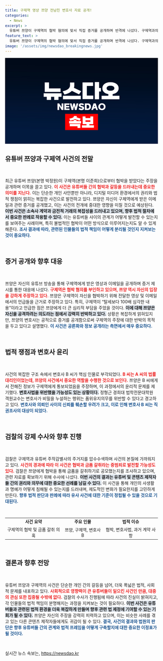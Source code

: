 ```yaml
---
title: 구제역 영상 쯔양 전남친 변호사 자료 공개!
categories:
  - News
excerpt: >
  유튜버 쯔양이 구제역의 협박 혐의에 맞서 직접 증거를 공개하며 반격에 나섰다. 구제역과의 공개 이메일과 영상에서 밝혀진 충격적인 내용! 검찰과 변협의 조사도 시작됐다. 진실의 전말은 무엇일까? 클릭하고 확인해보세요!
feature_text: >
  유튜버 쯔양이 구제역의 협박 혐의에 맞서 직접 증거를 공개하며 반격에 나섰다. 구제역과의 공개 이메일과 영상에서 밝혀진 충격적인 내용! 검찰과 변협의 조사도 시작됐다. 진실의 전말은 무엇일까? 클릭하고 확인해보세요!
image: '/assets/img/newsdao_breakingnews.jpg'
---
```


<p><img src="/assets/img/newsdao_breakingnews.jpg" alt="pcversion 속보" /></p>

<h2 data-ke-size="size26">유튜버 쯔양과 구제역 사건의 전말</h2>

<p data-ke-size="size16">&nbsp;</p>

<p>최근 유튜버 쯔양(본명 박정원)이 구제역(본명 이준희)으로부터 협박을 받았다는 주장을 공개하며 이목을 끌고 있다. <b><span style="color: #ee2323;">이 사건은 유튜버들 간의 협박과 갈등을 드러내는데 중요한 의미를 지닌다.</span></b> 이는 단순한 개인 사안뿐만 아니라, 디지털 미디어 환경에서의 권리와 법적 쟁점이 얽히는 복잡한 사건으로 발전하고 있다. 쯔양은 자신이 구제역에게 받은 이메일과 관련 증거를 공개했고, 이는 사건의 전개에 중대한 영향을 미칠 것으로 예상된다. <b><span style="background-color: #21538527;">이번 사건은 소속사 계약과 금전적 거래의 복잡성을 드러내고 있으며, 향후 법적 절차에서 중요한 판례로 작용할 수 있다.</span></b> 이는 유튜버들 사이의 관계가 어떻게 발전할 수 있는지를 보여주는 사례이며, 특히 불법적인 협박이 어떤 방식으로 이루어지는지도 알 수 있게 해준다. <b><span style="color: #1a5490;">조사 결과에 따라, 관련된 인물들의 법적 책임이 어떻게 분리될 것인지 지켜보는 것이 중요하다.</span></b></p>

<p data-ke-size="size16">&nbsp;</p>

<h2 data-ke-size="size26">증거 공개와 향후 대응</h2>

<p data-ke-size="size16">&nbsp;</p>

<p>쯔양은 자신의 유튜브 방송을 통해 구제역에게 받은 영상과 이메일을 공개하며 증거 제시를 통한 대응에 나섰다. <b><span style="color: #ee2323;">구제역은 협박 혐의를 부인하고 있으며, 쯔양 역시 자신의 입장을 강하게 주장하고 있다.</span></b> 쯔양은 구제역이 자신을 협박하기 위해 전달한 영상 및 이메일에서의 언급들을 근거로 주장하고 있다. 특히, 구제역이 “탈세보다 100배 심각한 내용”이라고 언급한 점은 쯔양에게 더 큰 심리적 부담을 주었을 것이다. <b><span style="background-color: #21538527;">이에 대해 쯔양은 자신을 공격하려는 의도라는 점에서 강력히 반박하고 있다.</span></b> 상황은 복잡하게 얽혀있지만, 쯔양의 변호사는 공적으로 증거를 공개함으로써 구제역의 주장에 대한 반박의 목적을 두고 있다고 설명했다. <b><span style="color: #1a5490;">이 사건은 공론화와 정보 공개라는 측면에서 매우 중요하다.</span></b></p>

<p data-ke-size="size16">&nbsp;</p>

<h2 data-ke-size="size26">법적 쟁점과 변호사 윤리</h2>

<p data-ke-size="size16">&nbsp;</p>

<p>사건의 복잡한 구조 속에서 변호사 B 씨가 핵심 인물로 부각되었다. <b><span style="color: #ee2323;">B 씨는 A 씨의 법률대리인이었는데, 쯔양의 사건에서 중요한 역할을 수행한 것으로 보인다.</span></b> 쯔양은 B 씨에게서 전해진 정보가 구제역에게 통보되었음을 주장하며, 이 과정에서의 윤리적 문제를 제기했다. <b><span style="background-color: #21538527;">변호사법을 위반했을 가능성도 있는 상황이다.</span></b> 정형근 경희대 법학전문대학원 객원교수는 변호사가 비밀을 누설하는 행위는 품위유지의무를 위반할 수 있다고 경고하고 있다. <b><span style="color: #1a5490;">변호사와 의뢰인 사이의 신뢰를 훼손할 우려가 크고, 이로 인해 변호사 B 씨는 직권조사의 대상이 되었다.</span></b></p>

<p data-ke-size="size16">&nbsp;</p>

<h2 data-ke-size="size26">검찰의 강제 수사와 향후 진행</h2>

<p data-ke-size="size16">&nbsp;</p>

<p>검찰은 구제역과 유튜버 주작감별사의 주거지를 압수수색하며 사건의 본질에 가까워지고 있다. <b><span style="color: #ee2323;">사건의 경과에 따라 이 사건은 협박과 금품 갈취라는 중범죄로 발전할 가능성도 있다.</span></b> 검찰은 쯔양에게 협박을 통해 금품을 갈취하기로 공모했는지를 조사하고 있으며, 관련 자료를 확보하기 위해 수사에 나섰다. <b><span style="background-color: #21538527;">이번 사건의 결과는 유튜버 및 콘텐츠 제작자들 간의 권리와 의무에 대한 중요한 선례를 남길 수 있다.</span></b> 이 사건을 통해 개인의 사생활과 명예가 어떻게 침해될 수 있는지를 드러내며, 제도적인 변화가 필요한지를 고민하게 만든다. <b><span style="color: #1a5490;">향후 법적 판단과 판례에 따라 유사 사건에 대한 기준이 정립될 수 있을 것으로 기대된다.</span></b></p>

<p data-ke-size="size16">&nbsp;</p>

<table>
    <tr>
        <td style="text-align: center; height: 17px;"><b>사건 요약</b></td>
        <td style="text-align: center; height: 17px;"><b>주요 인물</b></td>
        <td style="text-align: center; height: 17px;"><b>법적 이슈</b></td>
    </tr>
    <tr>
        <td style="text-align: center; height: 17px;">구제역의 협박 및 금품 갈취 의혹</td>
        <td style="text-align: center; height: 17px;">쯔양, 구제역, 변호사 B</td>
        <td style="text-align: center; height: 17px;">협박, 변호사법, 과거 계약 사항</td>
    </tr>
</table>

<p data-ke-size="size16">&nbsp;</p>

<h2 data-ke-size="size26">결론과 향후 전망</h2>

<p data-ke-size="size16">&nbsp;</p>

<p>유튜버 쯔양과 구제역의 사건은 단순한 개인 간의 갈등을 넘어, 더욱 폭넓은 법적, 사회적 문제를 내포하고 있다. <b><span style="color: #ee2323;">사회적으로 영향력이 큰 유튜버들이 일으킨 사건인 만큼, 대중의 관심 또한 집중될 수밖에 없다.</span></b> 검찰의 수사가 진행됨에 따라 사건의 진실이 밝혀지고, 각 인물들의 법적 책임이 분명해지는 과정을 지켜보는 것이 필요하다. <b><span style="background-color: #21538527;">이번 사건은 유튜버들과 관련된 법적 환경을 더욱 복잡하게 만들며 향후 관련 법 제정에 기여할 수 있는 기회가 될 수 있다.</span></b> 쯔양은 자신의 주장을 강력히 피력하고 있으며, 이는 비슷한 사례를 겪고 있는 다른 콘텐츠 제작자들에게도 귀감이 될 수 있다. <b><span style="color: #1a5490;">결국, 사건의 결과와 법원의 판단은 향후 유튜버들 간의 관계와 법적 프레임을 어떻게 구축할지에 대한 중요한 이정표가 될 것이다.</span></b> </p>

<p data-ke-size="size16">&nbsp;</p>
실시간 뉴스 속보는, <a href="https://newsdao.kr" rel="dofollow">https://newsdao.kr</a>


